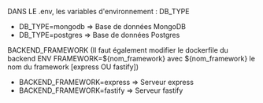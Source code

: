 
DANS LE .env, les variables d'environnement :
   DB_TYPE
   - DB_TYPE=mongodb => Base de données MongoDB
   - DB_TYPE=postgres => Base de données Postgres

   BACKEND_FRAMEWORK (Il faut également modifier le dockerfile du backend ENV FRAMEWORK=${nom_framework} avec ${nom_framework} le nom du framework [express OU fastify])
   - BACKEND_FRAMEWORK=express => Serveur express
   - BACKEND_FRAMEWORK=fastify => Serveur fastify